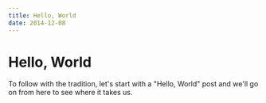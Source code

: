 ```yaml
---
title: Hello, World
date: 2014-12-08
---
```


# Hello, World

To follow with the tradition, let's start with a "Hello, World" post and we'll go on from here to see where it takes us. 
